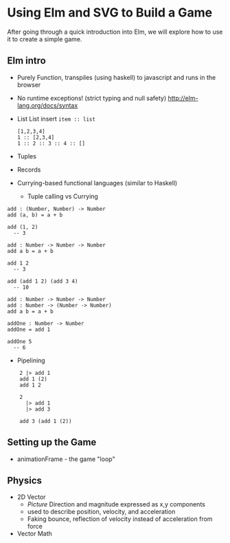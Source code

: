 # Using Elm and SVG to Build a Game

After going through a quick introduction into Elm, we will explore how to use it
to create a simple game.


## Elm intro

* Purely Function, transpiles (using haskell) to javascript and runs in the browser
* No runtime exceptions! (strict typing and null safety)
http://elm-lang.org/docs/syntax

* List
    List insert `item :: list`
    ```
    [1,2,3,4]
    1 :: [2,3,4]
    1 :: 2 :: 3 :: 4 :: []
    ```
* Tuples
* Records
* Currying-based functional languages (similar to Haskell)
    * Tuple calling vs Currying
```
add : (Number, Number) -> Number
add (a, b) = a + b

add (1, 2) 
  -- 3

add : Number -> Number -> Number
add a b = a + b

add 1 2
  -- 3

add (add 1 2) (add 3 4)
  -- 10

add : Number -> Number -> Number
add : Number -> (Number -> Number)
add a b = a + b

addOne : Number -> Number
addOne = add 1

addOne 5
  -- 6
```
* Pipelining
```
    2 |> add 1
    add 1 (2)
    add 1 2

    2
      |> add 1
      |> add 3

    add 3 (add 1 (2))
```

## Setting up the Game
* animationFrame - the game "loop"

## Physics
* 2D Vector
    * _Picture_ Direction and magnitude expressed as x,y components
    * used to describe position, velocity, and acceleration
    * Faking bounce, reflection of velocity instead of acceleration from force
* Vector Math

